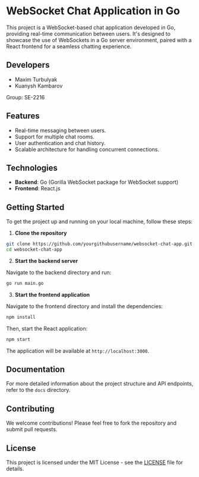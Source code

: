 # WebSocket Chat Application in Go

This project is a WebSocket-based chat application developed in Go, providing real-time communication between users. It's designed to showcase the use of WebSockets in a Go server environment, paired with a React frontend for a seamless chatting experience.

## Developers

- Maxim Turbulyak
- Kuanysh Kambarov

Group: SE-2216

## Features

- Real-time messaging between users.
- Support for multiple chat rooms.
- User authentication and chat history.
- Scalable architecture for handling concurrent connections.

## Technologies

- **Backend**: Go (Gorilla WebSocket package for WebSocket support)
- **Frontend**: React.js

## Getting Started

To get the project up and running on your local machine, follow these steps:

1. **Clone the repository**

```bash
git clone https://github.com/yourgithubusername/websocket-chat-app.git
cd websocket-chat-app
```

2. **Start the backend server**

Navigate to the backend directory and run:

```bash
go run main.go
```

3. **Start the frontend application**

Navigate to the frontend directory and install the dependencies:

```bash
npm install
```

Then, start the React application:

```bash
npm start
```

The application will be available at `http://localhost:3000`.

## Documentation

For more detailed information about the project structure and API endpoints, refer to the `docs` directory.

## Contributing

We welcome contributions! Please feel free to fork the repository and submit pull requests.

## License

This project is licensed under the MIT License - see the [LICENSE](LICENSE) file for details.
